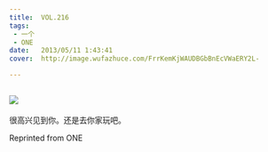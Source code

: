 ```yaml
---
title:	VOL.216
tags:
 - 一个
 - ONE
date:	2013/05/11 1:43:41
cover:	http://image.wufazhuce.com/FrrKemKjWAUDBGbBnEcVWaERY2L-

---
```

![](http://image.wufazhuce.com/FrrKemKjWAUDBGbBnEcVWaERY2L-)
---

很高兴见到你。还是去你家玩吧。
 
Reprinted from ONE
